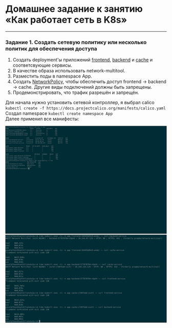 # Домашнее задание к занятию «Как работает сеть в K8s»

-----

### Задание 1. Создать сетевую политику или несколько политик для обеспечения доступа

1. Создать deployment'ы приложений [frontend](https://github.com/omega-pasha/kuber-homeworks/blob/main/3.3/front-deployment.yaml), [backend](https://github.com/omega-pasha/kuber-homeworks/blob/main/3.3/back-deployment.yaml) и [cache](https://github.com/omega-pasha/kuber-homeworks/blob/main/3.3/cache-deployment.yaml) и соответсвующие сервисы.
2. В качестве образа использовать network-multitool.
3. Разместить поды в namespace App.
4. Создать [NetworkPolicy](https://github.com/omega-pasha/kuber-homeworks/blob/main/3.3/calico-networkpolicy.yaml), чтобы обеспечить доступ frontend -> backend -> cache. Другие виды подключений должны быть запрещены.
5. Продемонстрировать, что трафик разрешён и запрещён.

Для начала нужно установить сетевой контроллер, я выбрал calico  
`kubectl create -f https://docs.projectcalico.org/manifests/calico.yaml`  
Создал namespace `kubectl create namespace App`  
Далее применил все манифесты:  

![](https://github.com/omega-pasha/kuber-homeworks/blob/main/3.3/2023-08-17_00-47-58.png)  
![](https://github.com/omega-pasha/kuber-homeworks/blob/main/3.3/2023-08-17_00-34-17.png)

